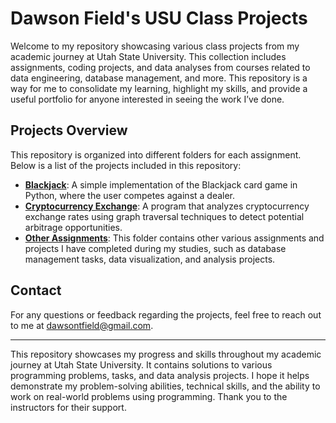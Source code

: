 # Dawson Field's USU Class Projects

Welcome to my repository showcasing various class projects from my academic journey at Utah State University. This collection includes assignments, coding projects, and data analyses from courses related to data engineering, database management, and more. This repository is a way for me to consolidate my learning, highlight my skills, and provide a useful portfolio for anyone interested in seeing the work I’ve done.

## Projects Overview

This repository is organized into different folders for each assignment. Below is a list of the projects included in this repository:

- **[Blackjack](Blackjack/)**: A simple implementation of the Blackjack card game in Python, where the user competes against a dealer.
- **[Cryptocurrency Exchange](cryptocurrency_exchange/)**: A program that analyzes cryptocurrency exchange rates using graph traversal techniques to detect potential arbitrage opportunities.
- **[Other Assignments](other_assignments/)**: This folder contains other various assignments and projects I have completed during my studies, such as database management tasks, data visualization, and analysis projects.

## Contact

For any questions or feedback regarding the projects, feel free to reach out to me at [dawsontfield@gmail.com](mailto:dawsontfield@gmail.com).

---

This repository showcases my progress and skills throughout my academic journey at Utah State University. It contains solutions to various programming problems, tasks, and data analysis projects. I hope it helps demonstrate my problem-solving abilities, technical skills, and the ability to work on real-world problems using programming. Thank you to the instructors for their support.
